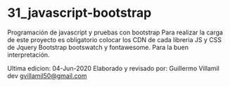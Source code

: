 # 31_javascript-bootstrap
Programación de javascript y pruebas con bootstrap
Para realizar la carga de este proyecto es obligatorio colocar los CDN de cada libreria JS y CSS de Jquery Bootstrap bootswatch y fontawesome. Para la buen interpretación.

Ultima edicion: 04-Jun-2020
Elaborado y revisado por:
Guillermo Villamil dev  gvillamil50@gmail.com
